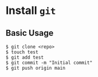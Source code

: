 # **Install `git`**

## **Basic Usage**
```
$ git clone <repo>
$ touch test
$ git add test
$ git commit -m "Initial commit"
$ git push origin main
```
